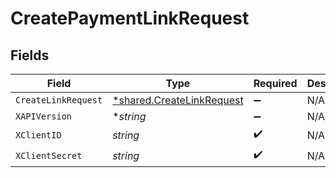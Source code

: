 # CreatePaymentLinkRequest


## Fields

| Field                                                                        | Type                                                                         | Required                                                                     | Description                                                                  |
| ---------------------------------------------------------------------------- | ---------------------------------------------------------------------------- | ---------------------------------------------------------------------------- | ---------------------------------------------------------------------------- |
| `CreateLinkRequest`                                                          | [*shared.CreateLinkRequest](../../../pkg/models/shared/createlinkrequest.md) | :heavy_minus_sign:                                                           | N/A                                                                          |
| `XAPIVersion`                                                                | **string*                                                                    | :heavy_minus_sign:                                                           | N/A                                                                          |
| `XClientID`                                                                  | *string*                                                                     | :heavy_check_mark:                                                           | N/A                                                                          |
| `XClientSecret`                                                              | *string*                                                                     | :heavy_check_mark:                                                           | N/A                                                                          |